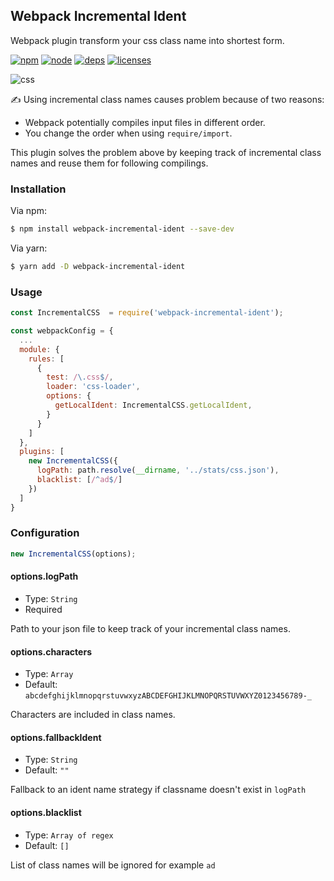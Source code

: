 ## Webpack Incremental Ident

Webpack plugin transform your css class name into shortest form.

[![npm][npm]][npm-url]
[![node][node]][node-url]
[![deps][deps]][deps-url]
[![licenses][licenses]][licenses-url]

![css](https://i.imgur.com/TkpNsCZ.png)

✍️ Using incremental class names causes problem because of two reasons:

- Webpack potentially compiles input files in different order.
- You change the order when using `require/import`.

This plugin solves the problem above by keeping track of incremental class names and reuse them for following compilings.

### Installation

Via npm:

```bash
$ npm install webpack-incremental-ident --save-dev
```

Via yarn:

```bash
$ yarn add -D webpack-incremental-ident
```

### Usage

```js
const IncrementalCSS  = require('webpack-incremental-ident');

const webpackConfig = {
  ...
  module: {
    rules: [
      {
        test: /\.css$/,
        loader: 'css-loader',
        options: {
          getLocalIdent: IncrementalCSS.getLocalIdent,
        }
      }
    ]
  },
  plugins: [
    new IncrementalCSS({
      logPath: path.resolve(__dirname, '../stats/css.json'),
      blacklist: [/^ad$/]
    })
  ]
}
```

### Configuration

```js
new IncrementalCSS(options);
```

#### options.logPath

- Type: `String`
- Required

Path to your json file to keep track of your incremental class names.

#### options.characters

- Type: `Array`
- Default: `abcdefghijklmnopqrstuvwxyzABCDEFGHIJKLMNOPQRSTUVWXYZ0123456789-_`

Characters are included in class names.

#### options.fallbackIdent

- Type: `String`
- Default: `""`

Fallback to an ident name strategy if classname doesn't exist in `logPath`

#### options.blacklist

- Type: `Array of regex`
- Default: `[]`

List of class names will be ignored for example `ad`

[npm]: https://img.shields.io/npm/v/webpack-incremental-ident.svg
[npm-url]: https://npmjs.com/package/webpack-incremental-ident
[node]: https://img.shields.io/node/v/webpack-incremental-ident.svg
[node-url]: https://nodejs.org
[deps]: https://img.shields.io/david/MQuy/webpack-incremental-ident.svg
[deps-url]: https://david-dm.org/MQuy/webpack-incremental-ident
[licenses]: https://img.shields.io/github/license/MQuy/webpack-incremental-ident.svg
[licenses-url]: https://github.com/MQuy/webpack-incremental-ident/blob/master/LICENSE
